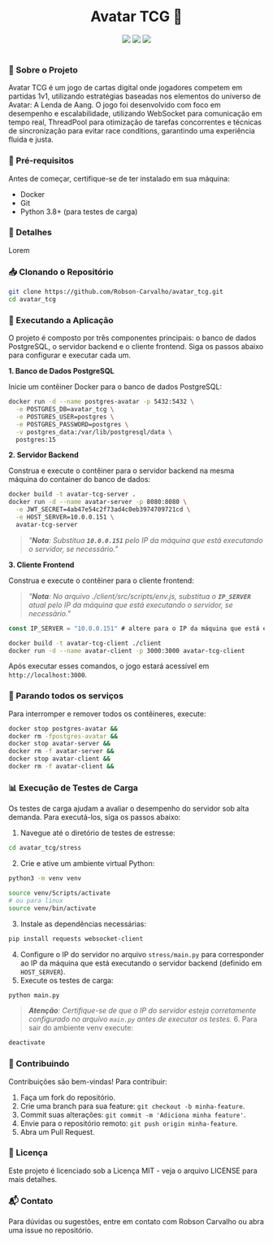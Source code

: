 <h1 align="center">Avatar TCG 💾</h1>

<div align="center">
    <img src="https://img.shields.io/badge/status-active-success.svg" />
    <img src="https://img.shields.io/badge/multiplayer-1v1-blue.svg" />
    <img src="https://img.shields.io/badge/status-active-success.svg" />
</div>

<br/>

### 📖 Sobre o Projeto

Avatar TCG é um jogo de cartas digital onde jogadores competem em partidas 1v1, utilizando estratégias baseadas nos elementos do universo de Avatar: A Lenda de Aang. O jogo foi desenvolvido com foco em desempenho e escalabilidade, utilizando WebSocket para comunicação em tempo real, ThreadPool para otimização de tarefas concorrentes e técnicas de sincronização para evitar race conditions, garantindo uma experiência fluida e justa.

### 🚧 Pré-requisitos

Antes de começar, certifique-se de ter instalado em sua máquina:

- Docker
- Git
- Python 3.8+ (para testes de carga)

### 📝 Detalhes

Lorem

### 📥 Clonando o Repositório

```bash
git clone https://github.com/Robson-Carvalho/avatar_tcg.git
cd avatar_tcg
```

### 🚀 Executando a Aplicação

O projeto é composto por três componentes principais: o banco de dados PostgreSQL, o servidor backend e o cliente frontend. Siga os passos abaixo para configurar e executar cada um.

**1. Banco de Dados PostgreSQL**

Inicie um contêiner Docker para o banco de dados PostgreSQL:

```bash
docker run -d --name postgres-avatar -p 5432:5432 \
  -e POSTGRES_DB=avatar_tcg \
  -e POSTGRES_USER=postgres \
  -e POSTGRES_PASSWORD=postgres \
  -v postgres_data:/var/lib/postgresql/data \
  postgres:15
```

**2. Servidor Backend**

Construa e execute o contêiner para o servidor backend na mesma máquina do container do banco de dados:

```bash
docker build -t avatar-tcg-server .
docker run -d --name avatar-server -p 8080:8080 \
  -e JWT_SECRET=4ab47e54c2f73ad4c0eb3974709721cd \
  -e HOST_SERVER=10.0.0.151 \
  avatar-tcg-server
```

> _"**Nota**: Substitua **`10.0.0.151`** pelo IP da máquina que está executando o servidor, se necessário."_

**3. Cliente Frontend**

Construa e execute o contêiner para o cliente frontend:

> _"**Nota**: No arquivo ./client/src/scripts/env.js, substitua o **`IP_SERVER`** atual pelo IP da máquina que está executando o servidor, se necessário."_

```js
const IP_SERVER = "10.0.0.151" # altere para o IP da máquina que está executando o servidor
```

```bash
docker build -t avatar-tcg-client ./client
docker run -d --name avatar-client -p 3000:3000 avatar-tcg-client
```

Após executar esses comandos, o jogo estará acessível em `http://localhost:3000`.

### 🛑 Parando todos os serviços

Para interromper e remover todos os contêineres, execute:

```bash
docker stop postgres-avatar &&
docker rm -fpostgres-avatar &&
docker stop avatar-server &&
docker rm -f avatar-server &&
docker stop avatar-client &&
docker rm -f avatar-client &&
```

### 📊 Execução de Testes de Carga

Os testes de carga ajudam a avaliar o desempenho do servidor sob alta demanda. Para executá-los, siga os passos abaixo:

1. Navegue até o diretório de testes de estresse:

```bash
cd avatar_tcg/stress
```

2. Crie e ative um ambiente virtual Python:

```bash
python3 -m venv venv

source venv/Scripts/activate 
# ou para linux
source venv/bin/activate
```

3. Instale as dependências necessárias:

```bash
pip install requests websocket-client
```

4. Configure o IP do servidor no arquivo `stress/main.py` para corresponder ao IP da máquina que está executando o servidor backend (definido em `HOST_SERVER`).
5. Execute os testes de carga:

```bash
python main.py
```

> _**Atenção**: Certifique-se de que o IP do servidor esteja corretamente configurado no arquivo `main.py` antes de executar os testes._ 6. Para sair do ambiente venv execute:

```bash
deactivate
```

### 🤝 Contribuindo

Contribuições são bem-vindas! Para contribuir:

1. Faça um fork do repositório.
2. Crie uma branch para sua feature: `git checkout -b minha-feature`.
3. Commit suas alterações: `git commit -m 'Adiciona minha feature'`.
4. Envie para o repositório remoto: `git push origin minha-feature`.
5. Abra um Pull Request.

### 📜 Licença

Este projeto é licenciado sob a Licença MIT - veja o arquivo LICENSE para mais detalhes.

### 📬 Contato

Para dúvidas ou sugestões, entre em contato com Robson Carvalho ou abra uma issue no repositório.
